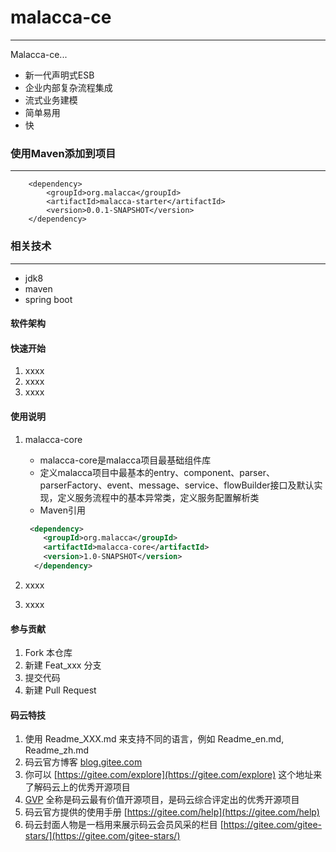 # malacca-ce

***

Malacca-ce...

- 新一代声明式ESB
- 企业内部复杂流程集成
- 流式业务建模
- 简单易用
- 快

### 使用Maven添加到项目
***
```text
    <dependency>
        <groupId>org.malacca</groupId>
        <artifactId>malacca-starter</artifactId>
        <version>0.0.1-SNAPSHOT</version>
    </dependency>
```

### 相关技术
***
- jdk8
- maven
- spring boot

#### 软件架构

#### 快速开始

1.  xxxx
2.  xxxx
3.  xxxx

#### 使用说明

1. malacca-core

   - malacca-core是malacca项目最基础组件库
   - 定义malacca项目中最基本的entry、component、parser、parserFactory、event、message、service、flowBuilder接口及默认实现，定义服务流程中的基本异常类，定义服务配置解析类
   - Maven引用

   ```xml
   	<dependency>
       <groupId>org.malacca</groupId>
       <artifactId>malacca-core</artifactId>
       <version>1.0-SNAPSHOT</version>
     </dependency>
   ```

   

2. xxxx

3. xxxx

#### 参与贡献

1.  Fork 本仓库
2.  新建 Feat_xxx 分支
3.  提交代码
4.  新建 Pull Request


#### 码云特技

1.  使用 Readme\_XXX.md 来支持不同的语言，例如 Readme\_en.md, Readme\_zh.md
2.  码云官方博客 [blog.gitee.com](https://blog.gitee.com)
3.  你可以 [https://gitee.com/explore](https://gitee.com/explore) 这个地址来了解码云上的优秀开源项目
4.  [GVP](https://gitee.com/gvp) 全称是码云最有价值开源项目，是码云综合评定出的优秀开源项目
5.  码云官方提供的使用手册 [https://gitee.com/help](https://gitee.com/help)
6.  码云封面人物是一档用来展示码云会员风采的栏目 [https://gitee.com/gitee-stars/](https://gitee.com/gitee-stars/)
